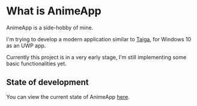 # What is AnimeApp

AnimeApp is a side-hobby of mine.

I'm trying to develop a modern application similar to [Taiga](https://taiga.moe), for Windows 10 as an UWP app.

Currently this project is in a very early stage, I'm still implementing some basic functionalities yet.

## State of development
You can view the current state of AnimeApp [here](https://github.com/LilTaiga/AnimeApp/projects).
